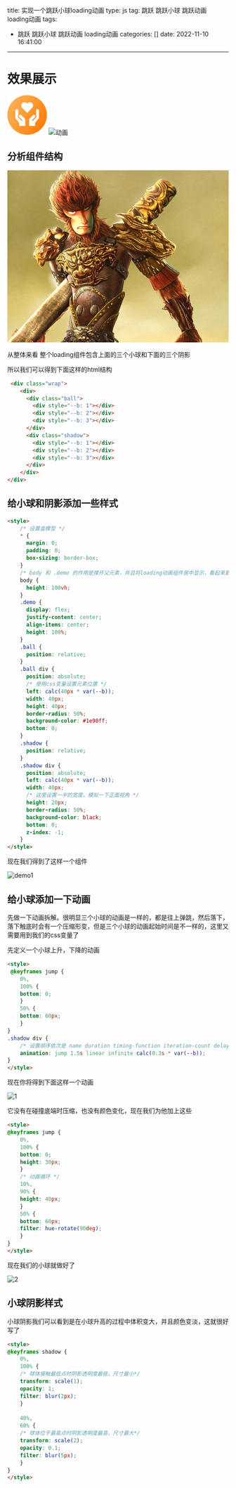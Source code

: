 title: 实现一个跳跃小球loading动画
type: js
tag: 跳跃 跳跃小球  跳跃动画  loading动画
tags:
  - 跳跃 跳跃小球  跳跃动画  loading动画
categories: []
date: 2022-11-10 16:41:00
---
# 效果展示

![image](/images/理赔小帮手1.png)
![动画](images/ball3.gif)

<!-- more -->

## 分析组件结构
![image](/images/DASHENG-900x700-4.png)

从整体来看 整个loading组件包含上面的三个小球和下面的三个阴影

所以我们可以得到下面这样的html结构

```html
 <div class="wrap">
    <div>
      <div class="ball">
        <div style="--b: 1"></div>
        <div style="--b: 2"></div>
        <div style="--b: 3"></div>
      </div>
      <div class="shadow">
        <div style="--b: 1"></div>
        <div style="--b: 2"></div>
        <div style="--b: 3"></div>
      </div>
    </div>
</div>
```

## 给小球和阴影添加一些样式

```html
<style>
    /* 设置盒模型 */
    * {
      margin: 0;
      padding: 0;
      box-sizing: border-box;
    }
    /* body 和 .demo 的作用是撑开父元素，并且将loading动画组件居中显示，看起来更好看 */
    body {
      height: 100vh;
    }
    .demo {
      display: flex;
      justify-content: center;
      align-items: center;
      height: 100%;
    }
    .ball {
      position: relative;
    }
    .ball div {
      position: absolute;
      /* 使用css变量设置元素位置 */
      left: calc(40px * var(--b));
      width: 40px;
      height: 40px;
      border-radius: 50%;
      background-color: #1e90ff;
      bottom: 0;
    }
    .shadow {
      position: relative;
    }
    .shadow div {
      position: absolute;
      left: calc(40px * var(--b));
      width: 40px;
      /* 这里设置一半的宽度，模拟一下正面视角 */
      height: 20px;
      border-radius: 50%;
      background-color: black;
      bottom: 0;
      z-index: -1;
    }
</style>
```

现在我们得到了这样一个组件

![demo1](images/1668072982098.jpg)

## 给小球添加一下动画

先做一下动画拆解。很明显三个小球的动画是一样的，都是往上弹跳，然后落下，落下触底时会有一个压缩形变，但是三个小球的动画起始时间是不一样的，这里又需要用到我们的css变量了

先定义一个小球上升，下降的动画

```html
<style>
 @keyframes jump {
    0%,
    100% {
    bottom: 0;
    }
    50% {
    bottom: 60px;
    }
}
.shadow div {
    /* 设置顺序依次是 name duration timing-function iteration-count delay */
    animation: jump 1.5s linear infinite calc(0.3s * var(--b));
}
</style>
```

现在你将得到下面这样一个动画

![1](images/ball1.gif)

它没有在碰撞底端时压缩，也没有颜色变化，现在我们为他加上这些

```html
<style>
@keyframes jump {
    0%,
    100% {
    bottom: 0;
    height: 30px;
    }
    /* 动画循环 */
    10%,
    90% {
    height: 40px;
    }
    50% {
    bottom: 60px;
    filter: hue-rotate(90deg);
    }
}
</style>
```

现在我们的小球就做好了

![2](images/ball2.gif)


## 小球阴影样式

小球阴影我们可以看到是在小球升高的过程中体积变大，并且颜色变淡，这就很好写了

```html
<style>
@keyframes shadow {
    0%,
    100% {
    /* 球体接触最低点时阴影透明度最低，尺寸最小*/
    transform: scale(1);
    opacity: 1;
    filter: blur(2px);
    }

    40%,
    60% {
    /* 球体位于最高点时阴影透明度最高，尺寸最大*/
    transform: scale(2);
    opacity: 0.1;
    filter: blur(5px);
    }
}
</style>
```